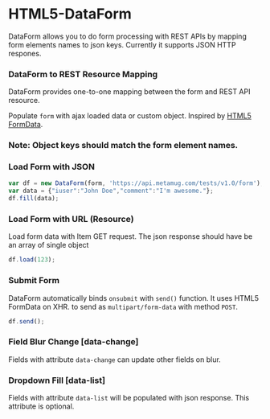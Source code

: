 # HTML5-DataForm

DataForm allows you to do form processing with REST APIs by mapping form elements names to json keys.
Currently it supports JSON HTTP respones.

### DataForm to REST Resource Mapping

DataForm provides one-to-one mapping between the form and REST API resource.


Populate `form` with ajax loaded data or custom object.
Inspired by [HTML5 FormData](https://developer.mozilla.org/en/docs/Web/API/FormData).

### Note: Object keys should match the form element names.

### Load Form with JSON

```javascript
var df = new DataForm(form, 'https://api.metamug.com/tests/v1.0/form');
var data = {"iuser":"John Doe","comment":"I'm awesome."};
df.fill(data);	
```

###  Load Form with URL (Resource)
Load form data with Item GET request. The json response
should have be an array of single object

```javascript
df.load(123);	
```

### Submit Form

DataForm automatically binds `onsubmit` with `send()` function. It uses HTML5 FormData on XHR.
to send as `multipart/form-data` with method `POST`.

```javascript
df.send();	
```

### Field Blur Change [data-change]

Fields with attribute `data-change` can update other fields on blur.

### Dropdown Fill [data-list]

Fields with attribute `data-list` will be populated with json response. This attribute is optional. 
